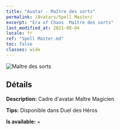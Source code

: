 ```yaml
---
title: "Avatar - Maître des sorts"
permalink: /Avatars/Spell Master/
excerpt: "Era of Chaos  Maître des sorts"
last_modified_at: 2021-08-04
locale: fr
ref: "Spell Master.md"
toc: false
classes: wide
---
```

 ![Maître des sorts](/images/a/avatarFrame_10.png)

## Détails

 **Description:** Cadre d'avatar Maître Magicien 

 **Tips:** Disponible dans Duel des Héros 

 **Is available:**  + 

